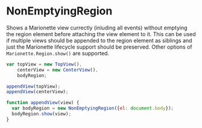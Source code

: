 NonEmptyingRegion
=================

Shows a Marionette view currectly (inluding all events) without emptying
the region element before attaching the view element to it.  This can be
used if multiple views should be appended to the region element as siblings
and just the Marionette lifecycle support should be preserved.  Other options
of `Marionette.Region.show()` are supported.

```javascript
var topView = new TopView(),
    centerView = new CenterView(),
    bodyRegion;

appendView(topView);
appendView(centerView);

function appendView(view) {
  var bodyRegion = new NonEmptyingRegion({el: document.body});
  bodyRegion.show(view);
}
```
